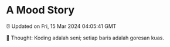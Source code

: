 # A Mood Story

⏰ Updated on Fri, 15 Mar 2024 04:05:41 GMT

💭 Thought: Koding adalah seni; setiap baris adalah goresan kuas.


